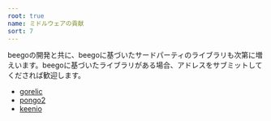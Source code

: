 ```yaml
---
root: true
name: ミドルウェアの貢献
sort: 7
---
```


beegoの開発と共に、beegoに基づいたサードパーティのライブラリも次第に増えいます。beegoに基づいたライブラリがある場合、アドレスをサブミットしてくだされば歓迎します。

- [gorelic](https://github.com/yvasiyarov/beego_gorelic) 
- [pongo2](https://github.com/oal/beego-pongo2) 
- [keenio](https://github.com/pabdavis/beego_keenio) 
